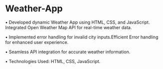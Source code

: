 # Weather-App

•	Developed dynamic Weather App using HTML, CSS, and JavaScript. Integrated Open Weather Map API for real-time weather data.  

•	Implemented error handling for invalid city inputs.Efficient Error handling for enhanced user experience.

•	Seamless API integration for accurate weather information.

•	Technologies Used: HTML, CSS, JavaScript.
